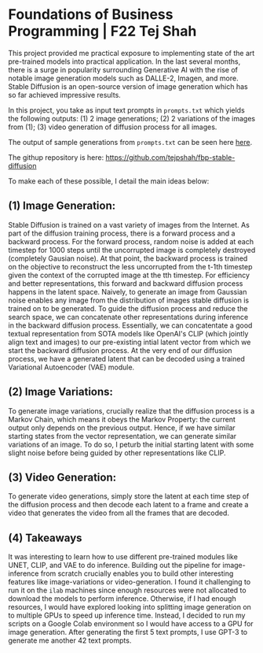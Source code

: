 # Foundations of Business Programming | F22 Tej Shah
This project provided me practical exposure to implementing state of the art pre-trained models into practical application.
In the last several months, there is a surge in popularity surrounding Generative AI with the rise of notable image generation
models such as DALLE-2, Imagen, and more. Stable Diffusion is an open-source version of image generation which has so far 
achieved impressive results. 

In this project, you take as input text prompts in `prompts.txt` which yields the following outputs:
(1) 2 image generations; (2) 2 variations of the images from (1); (3) video generation of diffusion process for all images.

The output of sample generations from  `prompts.txt` can be seen here [here](data/). 

The githup repository is here: https://github.com/tejpshah/fbp-stable-diffusion

To make each of these possible, I detail the main ideas below:

## (1) Image Generation:
Stable Diffusion is trained on a vast variety of images from the Internet. As part of the diffusion training process, there
is a forward process and a backward process. For the forward process, random noise is added at each timestep for 1000 steps
until the uncorrupted image is completely destroyed (completely Gausian noise). At that point, the backward process is trained
on the objective to reconstruct the less uncorrupted from the t-1th timestep given the context of the corrupted image at the tth timestep.
For efficiency and better representations, this forward and backward diffusion process happens in the latent space. Naively, to generate
an image from Gaussian noise enables any image from the distribution of images stable diffusion is trained on to be generated. To guide
the diffusion process and reduce the search space, we can concatenate other representations during inference in the backward diffusion process.
Essentially, we can concatentate a good textual representation from SOTA models like OpenAI's CLIP (which jointly align text and images) to our 
pre-existing intial latent vector from which we start the backward diffusion process. At the very end of our diffusion process, we have a generated
latent that can be decoded using a trained Variational Autoencoder (VAE) module. 

## (2) Image Variations:
To generate image variations, crucially realize that the diffusion process is a Markov Chain, which means it obeys the Markov Property: 
the current output only depends on the previous output. Hence, if we have similar starting states from the vector representation, we can
generate similar variations of an image. To do so, I peturb the initial starting latent with some slight noise before being guided by other representations
like CLIP. 

## (3) Video Generation:
To generate video generations, simply store the latent at each time step of the diffusion process and then decode each latent to a frame and create a video
that generates the video from all the frames that are decoded. 

## (4) Takeaways 
It was interesting to learn how to use different pre-trained modules like UNET, CLIP, and VAE to do inference. 
Building out the pipeline for image-inference from scratch crucially enables you to build other interesting features like image-variations or video-generation.
I found it challenging to run it on the `ilab` machines since enough resources were not allocated to download the models to perform inference. 
Otherwise, if I had enough resources, I would have explored looking into splitting image generation on to multiple GPUs to speed up inference time. 
Instead, I decided to run my scripts on a Google Colab environment so I would have access to a GPU for image generation. 
After generating the first 5 text prompts, I use GPT-3 to generate me another 42 text prompts. 